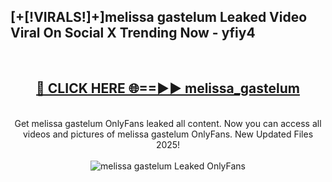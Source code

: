 <h2>[+[!VIRALS!]+]melissa gastelum Leaked Video Viral On Social X Trending Now - yfiy4</h2>
<br>
<div align="center">
<h2><a href="https://libra.edu.pl?melissa_gastelum" rel="nofollow">🔴 CLICK HERE 🌐==►► melissa_gastelum</a></h2>
<br>
Get melissa gastelum OnlyFans leaked all content. Now you can access all videos and pictures of melissa gastelum OnlyFans. New Updated Files 2025!
<br>
<br>
<a href="https://libra.edu.pl?melissa_gastelum" rel="nofollow" data-target="animated-image.originalLink"><img src="https://i.ibb.co.com/WyWwxjT/player-gif2.gif" alt="melissa gastelum Leaked OnlyFans" style="max-width: 100%; display: inline-block;" data-target="animated-image.originalImage"></a>
</div>
<br>
